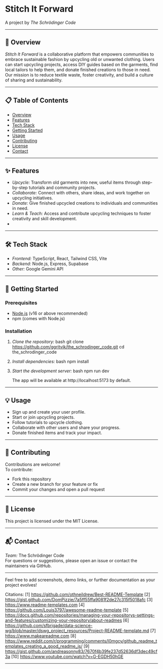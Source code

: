 # Stitch It Forward

A project by *The Schrödinger Code*

---

## 🌱 Overview

*Stitch It Forward* is a collaborative platform that empowers communities to embrace sustainable fashion by upcycling old or unwanted clothing. Users can start upcycling projects, access DIY guides based on the garments, find local tailors to help them, and donate finished creations to those in need. Our mission is to reduce textile waste, foster creativity, and build a culture of sharing and sustainability.

---

## 📋 Table of Contents

- [Overview](#overview)
- [Features](#features)
- [Tech Stack](#tech-stack)
- [Getting Started](#getting-started)
- [Usage](#usage)
- [Contributing](#contributing)
- [License](#license)
- [Contact](#contact)

---

## ✨ Features

- *Upcycle:* Transform old garments into new, useful items through step-by-step tutorials and community projects.
- *Collaborate:* Connect with others, share ideas, and work together on upcycling initiatives.
- *Donate:* Give finished upcycled creations to individuals and communities in need.
- *Learn & Teach:* Access and contribute upcycling techniques to foster creativity and skill development.
- 
---

## 🛠️ Tech Stack

- *Frontend:* TypeScript, React, Tailwind CSS, Vite
- *Backend:* Node.js, Express, Supabase
- *Other:* Google Gemini API

---

## 🚀 Getting Started

### Prerequisites

- [Node.js](https://nodejs.org/) (v16 or above recommended)
- npm (comes with Node.js)

### Installation

1. *Clone the repository:*
    bash
    git clone https://github.com/ggritvik/the_schrodinger_code.git
    cd the_schrodinger_code
    

2. *Install dependencies:*
    bash
    npm install
    

3. *Start the development server:*
    bash
    npm run dev
    
    The app will be available at http://localhost:5173 by default.

---

## 💡 Usage

- Sign up and create your user profile.
- Start or join upcycling projects.
- Follow tutorials to upcycle clothing.
- Collaborate with other users and share your progress.
- Donate finished items and track your impact.

---

## 🤝 Contributing

Contributions are welcome!  
To contribute:
- Fork this repository
- Create a new branch for your feature or fix
- Commit your changes and open a pull request

---

## 📄 License

This project is licensed under the MIT License.

---

## 📬 Contact

*Team:* The Schrödinger Code  
For questions or suggestions, please open an issue or contact the maintainers via GitHub.

---

Feel free to add screenshots, demo links, or further documentation as your project evolves!

Citations:
[1] https://github.com/othneildrew/Best-README-Template
[2] https://gist.github.com/DomPizzie/7a5ff55ffa9081f2de27c315f5018afc
[3] https://www.readme-templates.com
[4] https://github.com/Louis3797/awesome-readme-template
[5] https://docs.github.com/repositories/managing-your-repositorys-settings-and-features/customizing-your-repository/about-readmes
[6] https://github.com/sfbrigade/data-science-wg/blob/master/dswg_project_resources/Project-README-template.md
[7] https://www.makeareadme.com
[8] https://www.reddit.com/r/programming/comments/l0mgcy/github_readme_templates_creating_a_good_readme_is/
[9] https://gist.github.com/andreasonny83/7670f4b39fe237d52636df3dec49cf3a
[10] https://www.youtube.com/watch?v=G-EGDH50hGE

---
